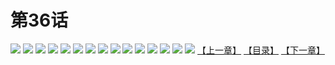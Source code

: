 # 第36话
![](https://s1.baozimh.com/scomic/yuekanshaonuyeqijun-chunquan/0/40-jk92/1.jpg)
![](https://s1.baozimh.com/scomic/yuekanshaonuyeqijun-chunquan/0/40-jk92/2.jpg)
![](https://s1.baozimh.com/scomic/yuekanshaonuyeqijun-chunquan/0/40-jk92/3.jpg)
![](https://s1.baozimh.com/scomic/yuekanshaonuyeqijun-chunquan/0/40-jk92/4.jpg)
![](https://s1.baozimh.com/scomic/yuekanshaonuyeqijun-chunquan/0/40-jk92/5.jpg)
![](https://s1.baozimh.com/scomic/yuekanshaonuyeqijun-chunquan/0/40-jk92/6.jpg)
![](https://s1.baozimh.com/scomic/yuekanshaonuyeqijun-chunquan/0/40-jk92/7.jpg)
![](https://s1.baozimh.com/scomic/yuekanshaonuyeqijun-chunquan/0/40-jk92/8.jpg)
![](https://s1.baozimh.com/scomic/yuekanshaonuyeqijun-chunquan/0/40-jk92/9.jpg)
![](https://s1.baozimh.com/scomic/yuekanshaonuyeqijun-chunquan/0/40-jk92/10.jpg)
![](https://s1.baozimh.com/scomic/yuekanshaonuyeqijun-chunquan/0/40-jk92/11.jpg)
![](https://s1.baozimh.com/scomic/yuekanshaonuyeqijun-chunquan/0/40-jk92/12.jpg)
![](https://s1.baozimh.com/scomic/yuekanshaonuyeqijun-chunquan/0/40-jk92/13.jpg)
![](https://s1.baozimh.com/scomic/yuekanshaonuyeqijun-chunquan/0/40-jk92/14.jpg)
![](https://s1.baozimh.com/scomic/yuekanshaonuyeqijun-chunquan/0/40-jk92/15.jpg)
[【上一章】](./40.md)
[【目录】](./README.md)
[【下一章】](./42.md)
